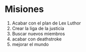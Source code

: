 # Misiones

1. Acabar con el plan de Lex Luthor
2. Crear la liga de la justicia
3. Buscar nuevos miembros
4. acabar con deathstroke
5. mejorar el mundo
